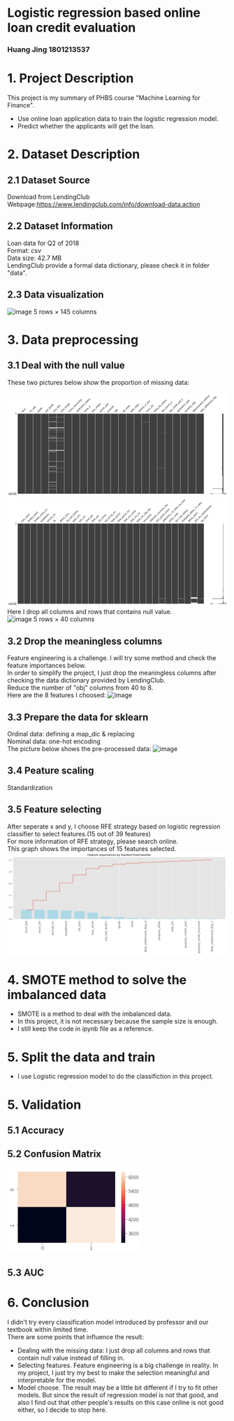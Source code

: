 # Logistic regression based online loan credit evaluation
### Huang Jing  1801213537
# 1. Project Description
This project is my summary of PHBS course "Machine Learning for Finance".<br>
* Use online loan application data to train the logistic regression model.<br>
* Predict whether the applicants will get the loan.<br>

# 2. Dataset Description
## 2.1 Dataset Source
Download from LendingClub <br>
Webpage:https://www.lendingclub.com/info/download-data.action
## 2.2 Dataset Information
Loan data for Q2 of 2018<br>
Format: csv<br>
Data size: 42.7 MB<br>
LendingClub provide a formal data dictionary, please check it in folder "data".
## 2.3 Data visualization
 ![image]()
5 rows × 145 columns
# 3. Data preprocessing
## 3.1 Deal with the null value
These two pictures below show the proportion of missing data:<br>
 ![image](https://github.com/HuangJing1801/PHBS_MLF_2018/blob/master/images/output_6_1.png)
 ![image](https://github.com/HuangJing1801/PHBS_MLF_2018/blob/master/images/output_7_1.png)
Here I drop all columns and rows that contains null value.<br>
 ![image]()
5 rows × 40 columns 
## 3.2 Drop the meaningless columns
Feature engineering is a challenge. I will try some method and check the feature importances below.<br>
In order to simplify the project, I just drop the meaningless columns after checking the data dictionary provided by LendingClub.<br>
Reduce the number of "obj" columns from 40 to 8.<br>
Here are the 8 features I choosed:
 ![image]()
## 3.3 Prepare the data for sklearn
Ordinal data: defining a map_dic & replacing<br>
Nominal data: one-hot encoding<br>
The picture below shows the pre-processed data:
 ![image]()
## 3.4 Peature scaling
Standardization
## 3.5 Feature selecting
After seperate x and y, I choose RFE strategy based on logistic regression classifier to select features.(15 out of 39 features)<br>
For more information of RFE strategy, please search online.<br>
This graph shows the importances of 15 features selected.
 ![image](https://github.com/HuangJing1801/PHBS_MLF_2018/blob/master/images/output_8_0.png)
# 4. SMOTE method to solve the imbalanced data
* SMOTE is a method to deal with the imbalanced data. 
* In this project, it is not necessary because the sample size is enough.
* I still keep the code in ipynb file as a reference.
# 5. Split the data and train 
* I use Logistic regression model to do the classifiction in this project.
# 5. Validation
## 5.1 Accuracy 
## 5.2 Confusion Matrix
![image](https://github.com/HuangJing1801/PHBS_MLF_2018/blob/master/images/output_16_1.png)
## 5.3 AUC
# 6. Conclusion
I didn't try every classification model introduced by professor and our textbook within limited time.<br>
There are some points that influence the result:<br>
* Dealing with the missing data: I just drop all columns and rows that contain null value instead of filling in.
* Selecting features. Feature engineering is a big challenge in reality. In my project, I just try my best to make the selection meaningful and interpretable for the model.
* Model choose. The result may be a little bit different if I try to fit other models. But since the result of regression model is not that good, and also I find out that other people's results on this case online is not good either, so I decide to stop here.
